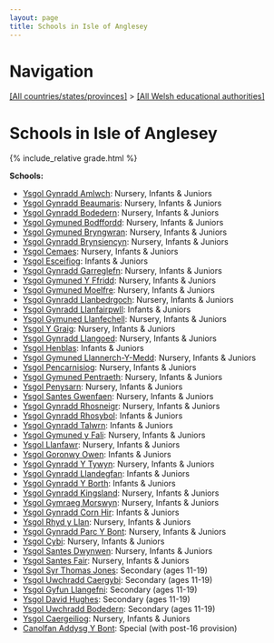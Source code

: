 ```yaml
---
layout: page
title: Schools in Isle of Anglesey
---
```

# Navigation

[[All countries/states/provinces]](../..) > [[All Welsh educational authorities]](..)

# Schools in Isle of Anglesey

{% include_relative grade.html %}

**Schools:**

- [Ysgol Gynradd Amlwch](Ysgol_Gynradd_Amlwch): Nursery, Infants & Juniors
- [Ysgol Gynradd Beaumaris](Ysgol_Gynradd_Beaumaris): Nursery, Infants & Juniors
- [Ysgol Gynradd Bodedern](Ysgol_Gynradd_Bodedern): Nursery, Infants & Juniors
- [Ysgol Gymuned Bodffordd](Ysgol_Gymuned_Bodffordd): Nursery, Infants & Juniors
- [Ysgol Gymuned Bryngwran](Ysgol_Gymuned_Bryngwran): Nursery, Infants & Juniors
- [Ysgol Gynradd Brynsiencyn](Ysgol_Gynradd_Brynsiencyn): Nursery, Infants & Juniors
- [Ysgol Cemaes](Ysgol_Cemaes): Nursery, Infants & Juniors
- [Ysgol Esceifiog](Ysgol_Esceifiog): Infants & Juniors
- [Ysgol Gynradd Garreglefn](Ysgol_Gynradd_Garreglefn): Nursery, Infants & Juniors
- [Ysgol Gymuned Y Ffridd](Ysgol_Gymuned_Y_Ffridd): Nursery, Infants & Juniors
- [Ysgol Gymuned Moelfre](Ysgol_Gymuned_Moelfre): Nursery, Infants & Juniors
- [Ysgol Gynradd Llanbedrgoch](Ysgol_Gynradd_Llanbedrgoch): Nursery, Infants & Juniors
- [Ysgol Gynradd Llanfairpwll](Ysgol_Gynradd_Llanfairpwll): Infants & Juniors
- [Ysgol Gymuned Llanfechell](Ysgol_Gymuned_Llanfechell): Nursery, Infants & Juniors
- [Ysgol Y Graig](Ysgol_Y_Graig): Nursery, Infants & Juniors
- [Ysgol Gynradd Llangoed](Ysgol_Gynradd_Llangoed): Nursery, Infants & Juniors
- [Ysgol Henblas](Ysgol_Henblas): Infants & Juniors
- [Ysgol Gymuned Llannerch-Y-Medd](Ysgol_Gymuned_Llannerch-Y-Medd): Nursery, Infants & Juniors
- [Ysgol Pencarnisiog](Ysgol_Pencarnisiog): Nursery, Infants & Juniors
- [Ysgol Gymuned Pentraeth](Ysgol_Gymuned_Pentraeth): Nursery, Infants & Juniors
- [Ysgol Penysarn](Ysgol_Penysarn): Nursery, Infants & Juniors
- [Ysgol Santes Gwenfaen](Ysgol_Santes_Gwenfaen): Nursery, Infants & Juniors
- [Ysgol Gynradd Rhosneigr](Ysgol_Gynradd_Rhosneigr): Nursery, Infants & Juniors
- [Ysgol Gynradd Rhosybol](Ysgol_Gynradd_Rhosybol): Infants & Juniors
- [Ysgol Gynradd Talwrn](Ysgol_Gynradd_Talwrn): Infants & Juniors
- [Ysgol Gymuned y Fali](Ysgol_Gymuned_y_Fali): Nursery, Infants & Juniors
- [Ysgol Llanfawr](Ysgol_Llanfawr): Nursery, Infants & Juniors
- [Ysgol Goronwy Owen](Ysgol_Goronwy_Owen): Infants & Juniors
- [Ysgol Gynradd Y Tywyn](Ysgol_Gynradd_Y_Tywyn): Nursery, Infants & Juniors
- [Ysgol Gynradd Llandegfan](Ysgol_Gynradd_Llandegfan): Infants & Juniors
- [Ysgol Gynradd Y Borth](Ysgol_Gynradd_Y_Borth): Infants & Juniors
- [Ysgol Gynradd Kingsland](Ysgol_Gynradd_Kingsland): Nursery, Infants & Juniors
- [Ysgol Gymraeg Morswyn](Ysgol_Gymraeg_Morswyn): Nursery, Infants & Juniors
- [Ysgol Gynradd Corn Hir](Ysgol_Gynradd_Corn_Hir): Infants & Juniors
- [Ysgol Rhyd y Llan](Ysgol_Rhyd_y_Llan): Nursery, Infants & Juniors
- [Ysgol Gynradd Parc Y Bont](Ysgol_Gynradd_Parc_Y_Bont): Nursery, Infants & Juniors
- [Ysgol Cybi](Ysgol_Cybi): Nursery, Infants & Juniors
- [Ysgol Santes Dwynwen](Ysgol_Santes_Dwynwen): Nursery, Infants & Juniors
- [Ysgol Santes Fair](Ysgol_Santes_Fair): Nursery, Infants & Juniors
- [Ysgol Syr Thomas Jones](Ysgol_Syr_Thomas_Jones): Secondary (ages 11-19)
- [Ysgol Uwchradd Caergybi](Ysgol_Uwchradd_Caergybi): Secondary (ages 11-19)
- [Ysgol Gyfun Llangefni](Ysgol_Gyfun_Llangefni): Secondary (ages 11-19)
- [Ysgol David Hughes](Ysgol_David_Hughes): Secondary (ages 11-19)
- [Ysgol Uwchradd Bodedern](Ysgol_Uwchradd_Bodedern): Secondary (ages 11-19)
- [Ysgol Caergeiliog](Ysgol_Caergeiliog): Nursery, Infants & Juniors
- [Canolfan Addysg Y Bont](Canolfan_Addysg_Y_Bont): Special (with post-16 provision)
